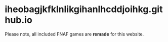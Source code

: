 # iheobagjkfklnlikgihanlhcddjoihkg.github.io

Please note, all included FNAF games are **remade** for this website.